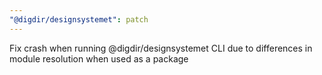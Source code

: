 ```yaml
---
"@digdir/designsystemet": patch
---
```


Fix crash when running @digdir/designsystemet CLI due to differences in module resolution when used as a package
